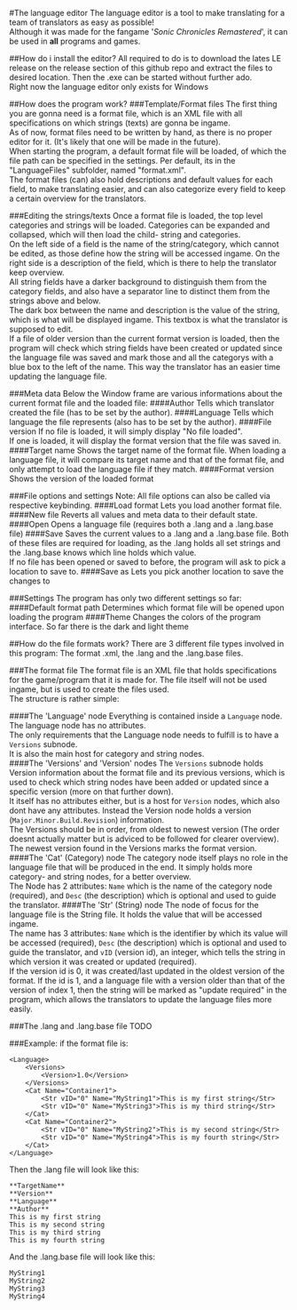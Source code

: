 ﻿#The language editor
The language editor is a tool to make translating for a team of translators as easy as possible! <br/>
Although it was made for the fangame '_Sonic Chronicles Remastered_', it can be used in **all** programs and games.

##How do i install the editor?
All required to do is to download the lates LE release on the release section of this github repo and extract the files to desired location. Then the .exe can be started without further ado. <br/>
Right now the language editor only exists for Windows

##How does the program work?
###Template/Format files
The first thing you are gonna need is a format file, which is an XML file with all specifications on which strings (texts) are gonna be ingame. <br/>
As of now, format files need to be written by hand, as there is no proper editor for it. (It's likely that one will be made in the future). <br/>
When starting the program, a default format file will be loaded, of which the file path can be specified in the settings. Per default, its in the "LanguageFiles" subfolder, named "format.xml".<br/>
The format files (can) also hold descriptions and default values for each field, to make translating easier, and can also categorize every field to keep a certain overview for the translators.

###Editing the strings/texts
Once a format file is loaded, the top level categories and strings will be loaded. Categories can be expanded and collapsed, which will then load the child- string and categories. <br/>
On the left side of a field is the name of the string/category, which cannot be edited, as those define how the string will be accessed ingame. On the right side is a description of the field, which is there to help the translator keep overview. <br/>
All string fields have a darker background to distinguish them from the category fields, and also have a separator line to distinct them from the strings above and below. <br/>
The dark box between the name and description is the value of the string, which is what will be displayed ingame. This textbox is what the translator is supposed to edit. <br/>
If a file of older version than the current format version is loaded, then the program will check which string fields have been created or updated since the language file was saved and mark those and all the categorys with a blue box to the left of the name. This way the translator has an easier time updating the language file.

###Meta data
Below the Window frame are various informations about the current format file and the loaded file:
####Author
Tells which translator created the file (has to be set by the author).
####Language
Tells which language the file represents (also has to be set by the author).
####File version
If no file is loaded, it will simply display "No file loaded". <br/>
If one is loaded, it will display the format version that the file was saved in.
####Target name
Shows the target name of the format file. When loading a language file, it will compare its target name and that of the format file, and only attempt to load the language file if they match.
####Format version
Shows the version of the loaded format

###File options and settings
Note: All file options can also be called via respective keybinding.
####Load format
Lets you load another format file.
####New file
Reverts all values and meta data to their default state.
####Open
Opens a language file (requires both a .lang and a .lang.base file)
####Save
Saves the current values to a .lang and a .lang.base file. Both of these files are required for loading, as the .lang holds all set strings and the .lang.base knows which line holds which value. <br/>
If no file has been opened or saved to before, the program will ask to pick a location to save to.
####Save as
Lets you pick another location to save the changes to

###Settings
The program has only two different settings so far:
####Default format path
Determines which format file will be opened upon loading the program
####Theme
Changes the colors of the program interface. So far there is the dark and light theme

##How do the file formats work?
There are 3 different file types involved in this program: The format .xml, the .lang and the .lang.base files.

###The format file
The format file is an XML file that holds specifications for the game/program that it is made for. The file itself will not be used ingame, but is used to create the files used. <br/>
The structure is rather simple:

####The 'Language' node
Everything is contained inside a `Language` node. The language node has no attributes. <br/>
The only requirements that the Language node needs to fulfill is to have a `Versions` subnode.  <br/>
It is also the main host for category and string nodes. <br/>
####The 'Versions' and 'Version' nodes
The `Versions` subnode holds Version information about the format file and its previous versions, which is used to check which string nodes have been added or updated since a specific version (more on that further down). <br/>
It itself has no attributes either, but is a host for `Version` nodes, which also dont have any attributes. Instead the Version node holds a version (`Major.Minor.Build.Revision`) information. <br/>
The Versions should be in order, from oldest to newest version (The order doesnt actually matter but is adviced to be followed for clearer overview). <br/>
The newest version found in the Versions marks the format version.
####The 'Cat' (Category) node
The category node itself plays no role in the language file that will be produced in the end. It simply holds more category- and string nodes, for a better overview. <br/>
The Node has 2 attributes: `Name` which is the name of the category node (required), and `Desc` (the description) which is optional and used to guide the translator.
####The 'Str' (String) node 
The node of focus for the language file is the String file. It holds the value that will be accessed ingame. <br/>
The name has 3 attributes: `Name` which is the identifier by which its value will be accessed (required), `Desc` (the description) which is optional and used to guide the translator, and `vID` (version id), an integer, which tells the string in which version it was created or updated (required). <br/> 
If the version id is 0, it was created/last updated in the oldest version of the format. If the id is 1, and a language file with a version older than that of the version of index 1, then the string will be marked as "update required" in the program, which allows the translators to update the language files more easily.

###The .lang and .lang.base file
TODO

###Example:
if the format file is:
```
<Language>
	<Versions>
		<Version>1.0</Version>
	</Versions>
	<Cat Name="Container1">
		<Str vID="0" Name="MyString1">This is my first string</Str>
		<Str vID="0" Name="MyString3">This is my third string</Str>
	</Cat>
	<Cat Name="Container2">
		<Str vID="0" Name="MyString2">This is my second string</Str>
		<Str vID="0" Name="MyString4">This is my fourth string</Str>
	</Cat>
</Language>
```


Then the .lang file will look like this:
```
**TargetName**
**Version**
**Language**
**Author**
This is my first string
This is my second string
This is my third string
This is my fourth string
```


And the .lang.base file will look like this:
```
MyString1
MyString2
MyString3
MyString4
```

